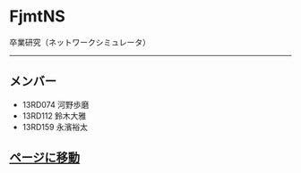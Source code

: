 # FjmtNS
卒業研究（ネットワークシミュレータ）

---

## メンバー
* 13RD074 河野歩磨
* 13RD112 鈴木大雅
* 13RD159 永濱裕太

## [ページに移動](http://flabonet.github.io/FjmtNS/)
